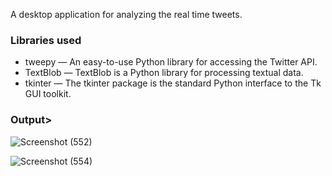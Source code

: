 A desktop application for analyzing the real time tweets.
### Libraries used
* tweepy  — An easy-to-use Python library for accessing the Twitter API.
* TextBlob  — TextBlob is a Python library for processing textual data.
* tkinter  — The tkinter package is the standard Python interface to the Tk GUI toolkit.

### Output>


![Screenshot (552)](https://user-images.githubusercontent.com/60145175/116109890-d9105000-a6d2-11eb-9165-1e4fe0187996.png)



![Screenshot (554)](https://user-images.githubusercontent.com/60145175/116109916-dd3c6d80-a6d2-11eb-9eba-8d12b3bd2c15.png)


